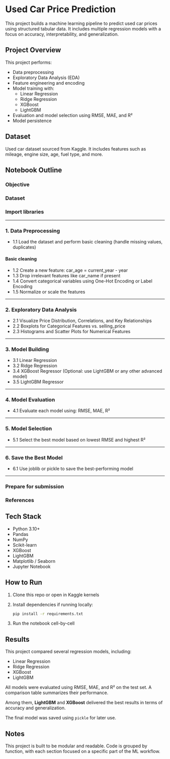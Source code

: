 # Used Car Price Prediction

This project builds a machine learning pipeline to predict used car prices using structured tabular data. It includes multiple regression models with a focus on accuracy, interpretability, and generalization.

## Project Overview

This project performs:
- Data preprocessing
- Exploratory Data Analysis (EDA)
- Feature engineering and encoding
- Model training with:
  - Linear Regression
  - Ridge Regression
  - XGBoost
  - LightGBM
- Evaluation and model selection using RMSE, MAE, and R²
- Model persistence

## Dataset

Used car dataset sourced from Kaggle. It includes features such as mileage, engine size, age, fuel type, and more.

## Notebook Outline

### Objective
### Dataset
### Import libraries

---

### 1. Data Preprocessing
- 1.1 Load the dataset and perform basic cleaning (handle missing values, duplicates)

#### Basic cleaning
- 1.2 Create a new feature: car_age = current_year - year
- 1.3 Drop irrelevant features like car_name if present
- 1.4 Convert categorical variables using One-Hot Encoding or Label Encoding
- 1.5 Normalize or scale the features

---

### 2. Exploratory Data Analysis
- 2.1 Visualize Price Distribution, Correlations, and Key Relationships
- 2.2 Boxplots for Categorical Features vs. selling_price
- 2.3 Histograms and Scatter Plots for Numerical Features

---

### 3. Model Building
- 3.1 Linear Regression
- 3.2 Ridge Regression
- 3.4 XGBoost Regressor (Optional: use LightGBM or any other advanced model)
- 3.5 LightGBM Regressor

---

### 4. Model Evaluation
- 4.1 Evaluate each model using: RMSE, MAE, R²

---

### 5. Model Selection
- 5.1 Select the best model based on lowest RMSE and highest R²

---

### 6. Save the Best Model
- 6.1 Use joblib or pickle to save the best-performing model

---

### Prepare for submission  
### References

## Tech Stack

- Python 3.10+  
- Pandas  
- NumPy  
- Scikit-learn  
- XGBoost  
- LightGBM  
- Matplotlib / Seaborn  
- Jupyter Notebook  

## How to Run

1. Clone this repo or open in Kaggle kernels

2. Install dependencies if running locally:
   ```bash
   pip install -r requirements.txt
   ```
3. Run the notebook cell-by-cell

## Results

This project compared several regression models, including:

- Linear Regression  
- Ridge Regression  
- XGBoost  
- LightGBM  

All models were evaluated using RMSE, MAE, and R² on the test set. A comparison table summarizes their performance.

Among them, **LightGBM** and **XGBoost** delivered the best results in terms of accuracy and generalization.

The final model was saved using `pickle` for later use.

## Notes

This project is built to be modular and readable. Code is grouped by function, with each section focused on a specific part of the ML workflow.
